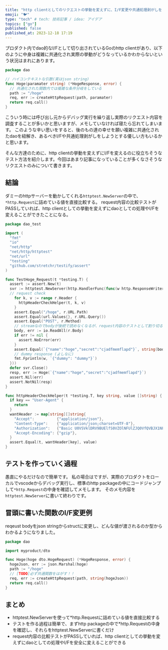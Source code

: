 ```yaml
---
title: "http clientとしてのリクエストの挙動を変えずに、I/F変更や共通処理剥がしをしたい"
emoji: "🐦"
type: "tech" # tech: 技術記事 / idea: アイデア
topics: ["go"]
published: false
published_at: 2023-12-18 17:19
---
```

プロダクト内でdao的なI/Fとして切り出されているGoのhttp clientがあり、以下のように中身は複雑に共通化され実際の挙動がどうなっているかわからないという状況はまれにあります。

```go
package dao

// ハイコンテキストな引数(実はjson string)
func Hoge(paramater string) (*HogeResponse, error) {
  // 共通化された関数内では複雑な条件分岐をしている
  path := "/hoge"
  req, err := createHttpRequest(path, paramater)
  return req.call()
}
```

こういう時には呼び出し元からデバッグ実行を繰り返し実際のリクエスト内容を調査することが多いかと思いますが、メモしていなければ寝たら忘れてしまいます。
このような辛い思いをすると、後のもの達の幸せを願い複雑に共通化されたdaoを紐解き、あるべきI/Fや共通処理剥がしをしようとする優しい方もいるかと思います。

そんな方達のために、http clientの挙動を変えずにI/Fを変えるのに役立ちそうなテスト方法を紹介します。今回はあまり記事になっていることが多くなさそうなリクエストのみについて書きます。

## 結論

ダミーのhttpサーバーを動かしてくれる`httptest.NewServer`の中で、`*http.Request`に詰めている値を直接比較する。
request内容の比較テストがPASSしていれば、http clientとしての挙動を変えずにdaoとしての処理やI/Fを変えることができたことになる。

```go
package dao_test

import (
  "fmt"
  "io"
  "net/http"
  "net/http/httptest"
  "net/url"
  "testing"
  "github.com/stretchr/testify/assert"
)

func TestHoge_Request(t *testing.T) {
  assert := assert.New(t)
  svr := httptest.NewServer(http.HandlerFunc(func(w http.ResponseWriter, r *http.Request) {
  // request check
    for k, v := range r.Header {
      httpHeaderCheckHelper(t, k, v)
    }
    assert.Equal("/hoge", r.URL.Path)
    assert.Equal(url.Values{}, r.URL.Query())
    assert.Equal("POST", r.Method)
    // streamなのでbodyが後続で読めなくなるが、request内容のテストとして割り切る
    body, err := io.ReadAll(r.Body)
    if err != nil {
      assert.NoError(err)
    }
    assert.Equal(`{"name":"hoge","secret":"cjadfmemflapd"}`, string(body))
    // dummy response (よしなに)
    fmt.Fprintln(w, `{"dummy": "dummy"}`)
  }))
  defer svr.Close()
  resp, err := Hoge(`{"name":"hoge","secret":"cjadfmemflapd"}`)
  assert.Nil(err)
  assert.NotNil(resp)
}

func httpHeaderCheckHelper(t *testing.T, key string, value []string) {
  if key == "User-Agent" {
    return
  }
  wantHeader := map[string][]string{
    "Accept":          {"application/json"},
    "Content-Type":    {"application/json;charset=UTF-8"},
    "Authorization":   {"Basic U0VSVklDRV9BUElfS0VZOlNFUlZJQ0VfQVBJX1NFQ1JFVA=="},
    "Accept-Encoding": {"gzip"},
  }
  assert.Equal(t, wantHeader[key], value)
}
```

## テストを作っていく過程

愚直にやるだけなので簡単です。
私の場合はですが、実際のプロダクトをローカルでvscodeからデバッグ実行し、標準のhttp packageの中にコードジャンプして`*http.Request`の中身を確認してメモします。
そのメモ内容を`httptest.NewServer`に書いて終わりです。

## 冒頭に書いた関数のI/F変更例

reqeust bodyをjson stringからstructに変更し、どんな値が渡されるのか型からわかるようになりました。

```go
package dao

import myproduct/dto

func Hoge(hoge dto.HogeRequest) (*HogeResponse, error) {
  hogeJson, err := json.Marshal(hoge)
  path := "/hoge"
  // [TODO]必ず共通関数をはがす！！
  req, err := createHttpRequest(path, string(hogeJson))
  return req.call()
}
```

## まとめ

- httptest.NewServerを使って*http.Requestに詰めている値を直接比較する
- テストを作る過程は簡単で、まずhttp packageの中で*http.Requestの中身を確認し、それらをhttptest.NewServerに書くだけ
- request内容の比較テストがPASSしていれば、http clientとしての挙動を変えずにdaoとしての処理やI/Fを安全に変えることができる
